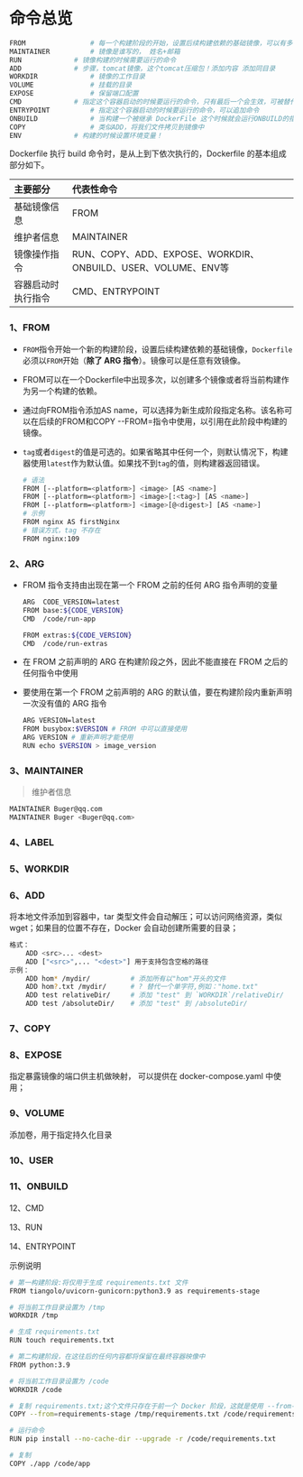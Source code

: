 # 命令总览

```sh
FROM				# 每一个构建阶段的开始，设置后续构建依赖的基础镜像，可以有多个阶段
MAINTAINER			# 镜像是谁写的， 姓名+邮箱
RUN				# 镜像构建的时候需要运行的命令
ADD				# 步骤，tomcat镜像，这个tomcat压缩包！添加内容 添加同目录
WORKDIR				# 镜像的工作目录
VOLUME				# 挂载的目录
EXPOSE				# 保留端口配置
CMD				# 指定这个容器启动的时候要运行的命令，只有最后一个会生效，可被替代。
ENTRYPOINT			# 指定这个容器启动的时候要运行的命令，可以追加命令
ONBUILD				# 当构建一个被继承 DockerFile 这个时候就会运行ONBUILD的指令，触发指令。
COPY				# 类似ADD，将我们文件拷贝到镜像中
ENV				# 构建的时候设置环境变量！
```



Dockerfile 执行 build 命令时，是从上到下依次执行的，Dockerfile 的基本组成部分如下。

| 主要部分           | 代表性命令                                                   |
| :----------------- | :----------------------------------------------------------- |
| 基础镜像信息       | FROM                                                         |
| 维护者信息         | MAINTAINER                                                   |
| 镜像操作指令       | RUN、COPY、ADD、EXPOSE、WORKDIR、ONBUILD、USER、VOLUME、ENV等 |
| 容器启动时执行指令 | CMD、ENTRYPOINT                                              |



### 1、FROM

- `FROM`指令开始一个新的构建阶段，设置后续构建依赖的基础镜像，`Dockerfile`必须以`FROM`开始（**除了 ARG 指令**）。镜像可以是任意有效镜像。

- FROM可以在一个Dockerfile中出现多次，以创建多个镜像或者将当前构建作为另一个构建的依赖。

- 通过向FROM指令添加AS name，可以选择为新生成阶段指定名称。该名称可以在后续的FROM和COPY --FROM=<name>指令中使用，以引用在此阶段中构建的镜像。

- `tag`或者`digest`的值是可选的。如果省略其中任何一个，则默认情况下，构建器使用`latest`作为默认值。如果找不到`tag`的值，则构建器返回错误。

  ```sh
  # 语法
  FROM [--platform=<platform>] <image> [AS <name>]
  FROM [--platform=<platform>] <image>[:<tag>] [AS <name>]
  FROM [--platform=<platform>] <image>[@<digest>] [AS <name>]
  # 示例
  FROM nginx AS firstNginx
  # 错误方式，tag 不存在
  FROM nginx:109  
  ```

  

### 2、ARG

- FROM 指令支持由出现在第一个 FROM 之前的任何 ARG 指令声明的变量

  ```sh
  ARG  CODE_VERSION=latest
  FROM base:${CODE_VERSION}
  CMD  /code/run-app
  
  FROM extras:${CODE_VERSION}
  CMD  /code/run-extras
  ```

- 在 FROM 之前声明的 ARG 在构建阶段之外，因此不能直接在 FROM 之后的任何指令中使用

- 要使用在第一个 FROM 之前声明的 ARG 的默认值，要在构建阶段内重新声明一次没有值的 ARG 指令

  ```sh
  ARG VERSION=latest
  FROM busybox:$VERSION # FROM 中可以直接使用
  ARG VERSION # 重新声明才能使用
  RUN echo $VERSION > image_version
  ```

### 3、MAINTAINER

> 维护者信息

```sh
MAINTAINER Buger@qq.com
MAINTAINER Buger <Buger@qq.com>
```

### 4、LABEL

### 5、WORKDIR 

### 6、ADD

将本地文件添加到容器中，tar 类型文件会自动解压；可以访问网络资源，类似 wget；如果目的位置不存在，Docker 会自动创建所需要的目录；

```sh
格式：
    ADD <src>... <dest>
    ADD ["<src>",... "<dest>"] 用于支持包含空格的路径
示例：
    ADD hom* /mydir/          # 添加所有以"hom"开头的文件
    ADD hom?.txt /mydir/      # ? 替代一个单字符,例如："home.txt"
    ADD test relativeDir/     # 添加 "test" 到 `WORKDIR`/relativeDir/
    ADD test /absoluteDir/    # 添加 "test" 到 /absoluteDir/
```

### 7、COPY

### 8、EXPOSE

指定暴露镜像的端口供主机做映射， 可以提供在 docker-compose.yaml  中使用；

### 9、VOLUME

添加卷，用于指定持久化目录

### 10、USER

### 11、ONBUILD

12、CMD

13、RUN

14、ENTRYPOINT

示例说明

```sh
# 第一构建阶段:将仅用于生成 requirements.txt 文件
FROM tiangolo/uvicorn-gunicorn:python3.9 as requirements-stage

# 将当前工作目录设置为 /tmp
WORKDIR /tmp

# 生成 requirements.txt
RUN touch requirements.txt

# 第二构建阶段，在这往后的任何内容都将保留在最终容器映像中
FROM python:3.9

# 将当前工作目录设置为 /code
WORKDIR /code

# 复制 requirements.txt;这个文件只存在于前一个 Docker 阶段，这就是使用 --from-requirements-stage 复制它的原因
COPY --from=requirements-stage /tmp/requirements.txt /code/requirements.txt

# 运行命令
RUN pip install --no-cache-dir --upgrade -r /code/requirements.txt

# 复制
COPY ./app /code/app
```

